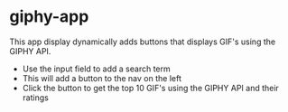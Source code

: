 # giphy-app
This app display dynamically adds buttons that displays GIF's using the GIPHY API.

* Use the input field to add a search term
* This will add a button to the nav on the left
* Click the button to get the top 10 GIF's using the GIPHY API and their ratings
